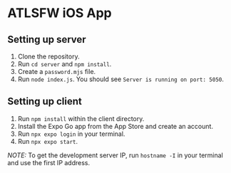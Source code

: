 # ATLSFW iOS App

## Setting up server
1. Clone the repository.
2. Run `cd server` and `npm install`.
3. Create a `password.mjs` file.
4. Run `node index.js`. You should see `Server is running on port: 5050`.

## Setting up client
1. Run `npm install` within the client directory.
2. Install the Expo Go app from the App Store and create an account.
3. Run `npx expo login` in your terminal.
4. Run `npx expo start`.

*NOTE:* To get the development server IP, run `hostname -I` in your terminal and use the first IP address.

